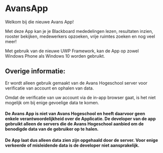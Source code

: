 # AvansApp
Welkom bij die nieuwe Avans App!

Met deze App kan je je Blackboard mededelingen lezen, resultaten inzien, rooster bekijken, medewerkers opzoeken, vrije ruimtes zoeken en nog veel meer!

Met gebruik van de nieuwe UWP Framework, kan de App op zowel Windows Phone als Windows 10 worden gebruikt.

## Overige informatie:
Er wordt alleen gebruik gemaakt van de Avans Hogeschool server voor verificatie van account en ophalen van data.

Omdat de verificatie van uw account via de in-app browser gaat, is het niet mogelijk om bij enige gevoelige data te komen.

#### De Avans App is niet van Avans Hogeschool en heeft daarvoor geen enkele verantwoordelijkheid over de Applicatie. De developer van de app gebruikt alleen de servers die de Avans Hogeschool aanbied om de benodigde data van de gebruiker op te halen.
#### De App laat dus alleen data zien zijn opgehaald door de server. Voor enige verkeerde of misleidende data is de developer niet aansprakelijk.

